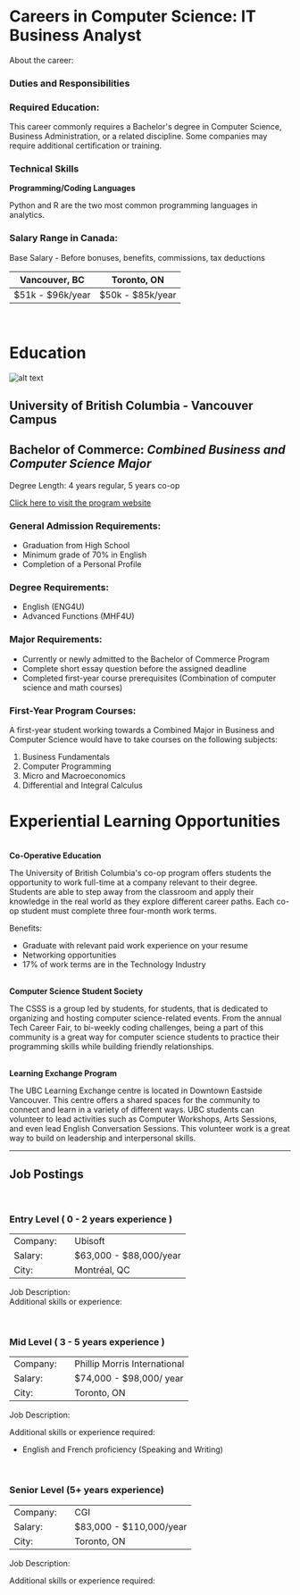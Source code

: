 
# Careers in Computer Science: IT Business Analyst

About the career: 


### Duties and Responsibilities

### Required Education: 
This career commonly requires a Bachelor's degree in Computer Science, Business Administration, or a related discipline. Some companies may require additional certification or training. 

### Technical Skills

**Programming/Coding Languages**

Python and R are the two most common programming languages in analytics. 

### Salary Range  in Canada:
Base Salary - Before bonuses, benefits, commissions, tax deductions

| Vancouver, BC     | Toronto, ON      | 
| :---------------: | :---------------:| 
| $51k - $96k/year  | $50k - $85k/year | 

&nbsp;
# **Education**

![alt text](https://live.staticflickr.com/7309/11970021376_8b2fc42a45_4k.jpg "UBC Campus")

## **University of British Columbia - Vancouver Campus**
## Bachelor of Commerce:  *Combined Business and Computer Science Major*
Degree Length: 4 years regular, 5 years co-op

[Click here to visit the program website](https://mybcom.sauder.ubc.ca/courses-money-enrolment/program-requirements/combined-major-in%C2%A0business-and-computer-science)
### General Admission Requirements:

* Graduation from High School
* Minimum grade of 70% in English
* Completion of a Personal Profile

### Degree Requirements:
* English (ENG4U)
* Advanced Functions (MHF4U)
### Major Requirements:
* Currently or newly admitted to the Bachelor of Commerce Program
* Complete short essay question before the assigned deadline
* Completed first-year course prerequisites (Combination of computer science and math courses)

### First-Year Program Courses:
A first-year student working towards a Combined Major in Business and Computer Science would have to take courses on the following subjects:
1. Business Fundamentals
2. Computer Programming
3. Micro and Macroeconomics
4. Differential and Integral Calculus


# **Experiential Learning Opportunities**
\
**Co-Operative Education**

The University of British Columbia's co-op program offers students the opportunity to work full-time at a company relevant to their degree. Students are able to step away from the classroom and apply their knowledge in the real world as they explore different career paths. Each co-op student must complete three four-month work terms.  

Benefits:  
* Graduate with relevant paid work experience on your resume
* Networking opportunities
* 17% of work terms are in the Technology Industry

\
**Computer Science Student Society**

The CSSS is a group led by students, for students, that is dedicated to organizing and hosting computer science-related events. From the annual Tech Career Fair, to bi-weekly coding challenges, being a part of this community is a great way for computer science students to practice their programming skills while building friendly relationships. 
 

\
**Learning Exchange Program**

The UBC Learning Exchange centre is located in Downtown Eastside Vancouver. This centre offers a shared spaces for the community to connect and learn in a variety of different ways. UBC students can volunteer to lead activities such as Computer Workshops, Arts Sessions, and even lead English Conversation Sessions. This volunteer work is a great way to build on leadership and interpersonal skills. 

---

## **Job Postings**
&nbsp;

### **Entry Level ( 0 - 2 years experience )**

|                                  | |                      |
| :------------------------------- |-| :---------------     | 
| Company:                         | |         Ubisoft        |
| Salary:                          | | $63,000 - $88,000/year  |
| City:                            | |         Montréal, QC       |

Job Description:                 
Additional skills or experience: 

&nbsp;

### **Mid Level ( 3 - 5 years experience )**

|                                  | |                      |
| :------------------------------- |-| :---------------     | 
| Company:                         | |         Phillip Morris International      |
| Salary:                          | | $74,000 - $98,000/ year  |
| City:                            | |         Toronto, ON       |

Job Description:

Additional skills or experience required:
* English and French proficiency (Speaking and Writing)

&nbsp;
### **Senior Level (5+ years experience)**


|                                  | |                      |
| :------------------------------- |-| :---------------     | 
| Company:                         | |         CGI        |
| Salary:                          | | $83,000 - $110,000/year  |
| City:                            | |         Toronto, ON       |

Job Description:

Additional skills or experience required: